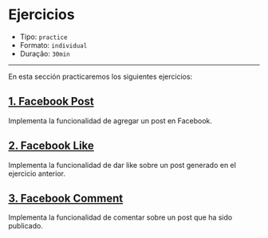 # Ejercicios

* Tipo: `practice`
* Formato: `individual`
* Duração: `30min`

***

En esta sección practicaremos los siguientes ejercicios:

## [1. Facebook Post](https://github.com/Laboratoria/ec-js-deep-dive-exercises/blob/event-handling/event-handling/00-fb-post.js)

Implementa la funcionalidad de agregar un post en Facebook.

## [2. Facebook Like](https://github.com/Laboratoria/ec-js-deep-dive-exercises/blob/event-handling/event-handling/01-fb-like.js)

Implementa la funcionalidad de dar like sobre un post generado en el ejercicio
anterior.

## [3. Facebook Comment](https://github.com/Laboratoria/ec-js-deep-dive-exercises/blob/event-handling/event-handling/02-fb-comment.js)

Implementa la funcionalidad de comentar sobre un post que ha sido publicado.
